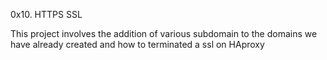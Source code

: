 0x10. HTTPS SSL

This project involves the addition of various subdomain to the domains we have already created and how to terminated a ssl on HAproxy
